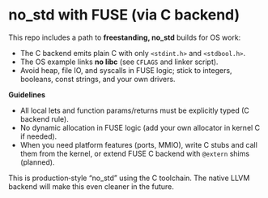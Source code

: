 # no_std with FUSE (via C backend)

This repo includes a path to **freestanding, no_std** builds for OS work:
- The C backend emits plain C with only `<stdint.h>` and `<stdbool.h>`.
- The OS example links **no libc** (see `CFLAGS` and linker script).
- Avoid heap, file IO, and syscalls in FUSE logic; stick to integers, booleans, const strings, and your own drivers.

**Guidelines**
- All local lets and function params/returns must be explicitly typed (C backend rule).
- No dynamic allocation in FUSE logic (add your own allocator in kernel C if needed).
- When you need platform features (ports, MMIO), write C stubs and call them from the kernel, or extend FUSE C backend with `@extern` shims (planned).

This is production‑style “no_std” using the C toolchain. The native LLVM backend will make this even cleaner in the future.

